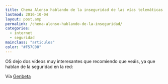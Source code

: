 ```yaml
---
title: Chema Alonso hablando de la inseguridad de las vías telemáticas
lastmod: 2016-10-04
layout: post.amp
permalink: /chema-alonso-hablando-de-la-inseguridad/
categories:
  - internet
  - seguridad
mainclass: "articulos"
color: "#F57C00"
---
```


OS dejo dos vídeos muy interesantes que recomiendo que veáis, ya que hablan de la seguridad en la red:

<figure>
    <amp-youtube
        data-videoid="8dBH1ocToFw"
        layout="responsive"
        width="480" height="270">
    </amp-youtube>
</figure>

<!--more-->

Vía <a target="_blank" href="http://www.genbetadev.com/seguridad-informatica/chema-alonso-un-crack-hablando-de-la-inseguridad-de-las-vias-telematicas">Genbeta</a>
